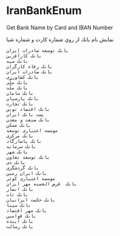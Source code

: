 # IranBankEnum
Get Bank Name by Card and IBAN Number

نمايش نام بانك از روي شماره كارت و شماره شبا

    بانک توسعه صادرات ایران
    بانک کارآفرین
    بانک سپه
    بانک رفاه کارگران
    بانک صادرات ایران
    بانک کشاورزی
    بانک ملّی
    بانک ملّت
    بانک سامان
    بانک پارسیان
    بانک تجارت
    بانک اقتصاد نوین
    پست بانک ایران
    بانک صنعت و معدن
    بانک مسکن
    موسسه اعتباری توسعه
    بانک مرکزی
    بانک پاسارگاد
    بانک سرمایه
    بانک شهر
    بانک توسعه تعاون
    بانک دی
    بانک گردشگری
    بانک ایران زمین
    موسسه اعتباری کوثر
    بانک  قرض الحسنه مهر ایران
    بانک انصار
    بانک تات
    بانک حکمت ایرانیان
    بانک سینا
    بانک مهر اقتصاد
    بانک قوامین
    بانک آینده
    بانک رسالت
